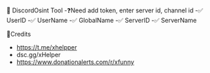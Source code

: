 🔮 DiscordOsint Tool
-❓Need add token, enter server id, channel id
-✅ UserID
-✅ UserName
-✅ GlobalName
-✅ ServerID
-✅ ServerName

🧩Credits
- https://t.me/xhelpper
- dsc.gg/xHelper
- https://www.donationalerts.com/r/xfunny
